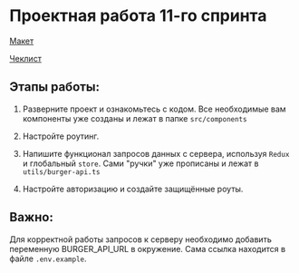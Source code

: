 # Проектная работа 11-го спринта

[Макет](<https://www.figma.com/file/vIywAvqfkOIRWGOkfOnReY/React-Fullstack_-Проектные-задачи-(3-месяца)_external_link?type=design&node-id=0-1&mode=design>)

[Чеклист](https://www.notion.so/praktikum/0527c10b723d4873aa75686bad54b32e?pvs=4)

## Этапы работы:

1. Разверните проект и ознакомьтесь с кодом. Все необходимые вам компоненты уже созданы и лежат в папке `src/components`

2. Настройте роутинг.

3. Напишите функционал запросов данных с сервера, используя `Redux` и глобальный `store`. Сами "ручки" уже прописаны и лежат в `utils/burger-api.ts`

4. Настройте авторизацию и создайте защищённые роуты.

## Важно:

Для корректной работы запросов к серверу необходимо добавить переменную BURGER_API_URL в окружение. Сама ссылка находится в файле `.env.example`.

<!--
# Web-приложение выполнено в космической тематике.

# О проекте
Проект состоит из страницы оформления заказа в ресторане Stellar Burgers, которая представлена в форме интерактивного приложения, позволяющего клиентам самостоятельно составить свой бургер. На верхней части страницы расположена панель навигации с ссылками для перехода в другие разделы сайта. Основная часть страницы разделена на две секции: список доступных ингредиентов и составленный заказ.

# Что было сделано
Написал следующие слои :
constructorSlice
feedSlice
ingredietsSlice
orderSlice
userOrderSlice
userSlice
Написал и подключил store
Сделал роутинг и авторизацию

# Какие тесты написанны
Тесты на Cypress
...
Протестированы следующие функции:
- Добавление ингредиента из списка в конструктор.
- Открытие и закрытие модального окна с информацией об ингредиенте.
- Проверка отображения данных конкретного ингредиента в открытом модальном окне при клике на него.
- Процесс оформления заказа: добавление ингредиентов в конструктор бургера, проверка правильного отображения модального окна с номером заказа при оформлении заказа, а также проверка очистки конструктора после оформления заказа.

Также настроены:
- Файлы с данными ответов на запросы в папке cypress/fixtures для замены реальных запросов к бэкенду.
- Перехват всех запросов к бэкенду с помощью cy.intercept во время выполнения тестов.
- Перед тестом создания заказа в localStorage и cookie подставляются фейковые токены авторизации, и после завершения теста они очищаются.
...
Тесты на Jest:
...
Файлы Jest тестов находятся в папке tests.
- Написан тест, который проверяет корректную настройку и работу rootReducer: при вызове rootReducer с неопределенным состоянием и экшеном, который не обрабатывается ни одним редьюсером, возвращается правильное начальное состояние хранилища.
- Написаны тесты, проверяющие функционирование редьюсера конструктора бургера при добавлении и удалении ингредиента.
- Написаны тесты, проверяющие обработку редьюсером экшенов, генерируемых при выполнении асинхронного запроса: экшены начала запроса, успешного выполнения запроса и ошибки запроса.
...

# Какие планы по доработке проекта
* Написать регулярку для инпутов
*
# Технологии
HTML,CSS,SASS, TypeScript , Redux, React, React Router
# Установка и запуск
Проект запускается локально по адресу http://localhost:3000/ путем клонирования данного репозитория и последовательного запуска команд в терминале (должны быть установлены программы Git, NodeJS и менеджер пакетов npm).

Клонируем репозиторию:
git clone https://github.com/Nigerion/stellar-burger.git
Заходим в папку:
cd stellar-burger
Устанавливам пакеты:
npm install
Запускаем проект:
npm run start
Запускаем тестирование(Jest)
npm test //для тестирования
Запускаем тестирование(Cypress)
npm run cypress:open //для тестирования
# Доступные скрипты
npm start
npm storybook
npm build-storybook
npm lint
npm lint:fix
npm format
npm test
npm run cypress:open
# Ссылка на макет и чеклист
[Макет](<https://www.figma.com/file/vIywAvqfkOIRWGOkfOnReY/React-Fullstack_-Проектные-задачи-(3-месяца)_external_link?type=design&node-id=0-1&mode=design>)

[Чеклист](https://www.notion.so/praktikum/0527c10b723d4873aa75686bad54b32e?pvs=4)
-->
